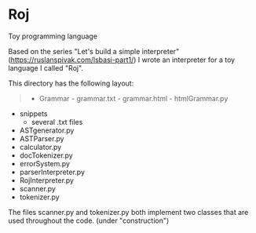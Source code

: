# Roj
Toy programming language

Based on the series "Let's build a simple interpreter" (https://ruslanspivak.com/lsbasi-part1/) I wrote an interpreter
for a toy language I called "Roj".

This directory has the following layout:

  >- Grammar
    - grammar.txt
    - grammar.html
    - htmlGrammar.py
  - snippets
     - several .txt files
  - ASTgenerator.py
  - ASTParser.py
  - calculator.py
  - docTokenizer.py
  - errorSystem.py
  - parserInterpreter.py
  - RojInterpreter.py
  - scanner.py
  - tokenizer.py
  
The files scanner.py and tokenizer.py both implement two classes that are used throughout the code.
(under "construction")
